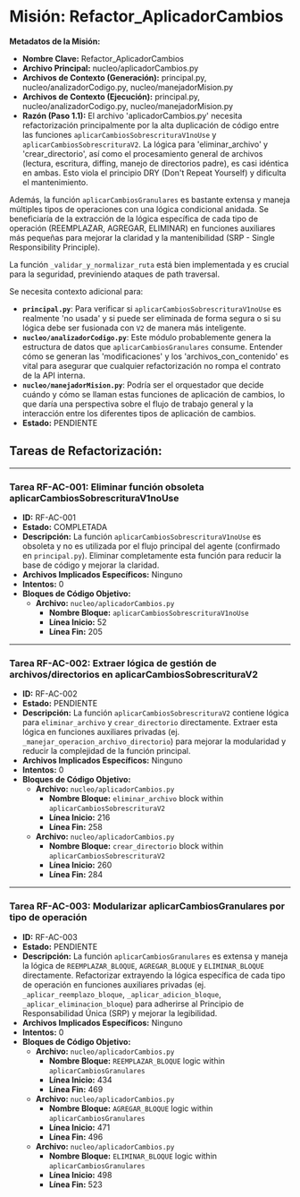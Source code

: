 # Misión: Refactor_AplicadorCambios

**Metadatos de la Misión:**
- **Nombre Clave:** Refactor_AplicadorCambios
- **Archivo Principal:** nucleo/aplicadorCambios.py
- **Archivos de Contexto (Generación):** principal.py, nucleo/analizadorCodigo.py, nucleo/manejadorMision.py
- **Archivos de Contexto (Ejecución):** principal.py, nucleo/analizadorCodigo.py, nucleo/manejadorMision.py
- **Razón (Paso 1.1):** El archivo 'aplicadorCambios.py' necesita refactorización principalmente por la alta duplicación de código entre las funciones `aplicarCambiosSobrescrituraV1noUse` y `aplicarCambiosSobrescrituraV2`. La lógica para 'eliminar_archivo' y 'crear_directorio', así como el procesamiento general de archivos (lectura, escritura, diffing, manejo de directorios padre), es casi idéntica en ambas. Esto viola el principio DRY (Don't Repeat Yourself) y dificulta el mantenimiento.

Además, la función `aplicarCambiosGranulares` es bastante extensa y maneja múltiples tipos de operaciones con una lógica condicional anidada. Se beneficiaría de la extracción de la lógica específica de cada tipo de operación (REEMPLAZAR, AGREGAR, ELIMINAR) en funciones auxiliares más pequeñas para mejorar la claridad y la mantenibilidad (SRP - Single Responsibility Principle).

La función `_validar_y_normalizar_ruta` está bien implementada y es crucial para la seguridad, previniendo ataques de path traversal.

Se necesita contexto adicional para:
- **`principal.py`**: Para verificar si `aplicarCambiosSobrescrituraV1noUse` es realmente 'no usada' y si puede ser eliminada de forma segura o si su lógica debe ser fusionada con `V2` de manera más inteligente.
- **`nucleo/analizadorCodigo.py`**: Este módulo probablemente genera la estructura de datos que `aplicarCambiosGranulares` consume. Entender cómo se generan las 'modificaciones' y los 'archivos_con_contenido' es vital para asegurar que cualquier refactorización no rompa el contrato de la API interna.
- **`nucleo/manejadorMision.py`**: Podría ser el orquestador que decide cuándo y cómo se llaman estas funciones de aplicación de cambios, lo que daría una perspectiva sobre el flujo de trabajo general y la interacción entre los diferentes tipos de aplicación de cambios.
- **Estado:** PENDIENTE

## Tareas de Refactorización:
---
### Tarea RF-AC-001: Eliminar función obsoleta aplicarCambiosSobrescrituraV1noUse
- **ID:** RF-AC-001
- **Estado:** COMPLETADA
- **Descripción:** La función `aplicarCambiosSobrescrituraV1noUse` es obsoleta y no es utilizada por el flujo principal del agente (confirmado en `principal.py`). Eliminar completamente esta función para reducir la base de código y mejorar la claridad.
- **Archivos Implicados Específicos:** Ninguno
- **Intentos:** 0
- **Bloques de Código Objetivo:**
  - **Archivo:** `nucleo/aplicadorCambios.py`
    - **Nombre Bloque:** `aplicarCambiosSobrescrituraV1noUse`
    - **Línea Inicio:** 52
    - **Línea Fin:** 205
---
### Tarea RF-AC-002: Extraer lógica de gestión de archivos/directorios en aplicarCambiosSobrescrituraV2
- **ID:** RF-AC-002
- **Estado:** PENDIENTE
- **Descripción:** La función `aplicarCambiosSobrescrituraV2` contiene lógica para `eliminar_archivo` y `crear_directorio` directamente. Extraer esta lógica en funciones auxiliares privadas (ej. `_manejar_operacion_archivo_directorio`) para mejorar la modularidad y reducir la complejidad de la función principal.
- **Archivos Implicados Específicos:** Ninguno
- **Intentos:** 0
- **Bloques de Código Objetivo:**
  - **Archivo:** `nucleo/aplicadorCambios.py`
    - **Nombre Bloque:** `eliminar_archivo` block within `aplicarCambiosSobrescrituraV2`
    - **Línea Inicio:** 216
    - **Línea Fin:** 258
  - **Archivo:** `nucleo/aplicadorCambios.py`
    - **Nombre Bloque:** `crear_directorio` block within `aplicarCambiosSobrescrituraV2`
    - **Línea Inicio:** 260
    - **Línea Fin:** 284
---
### Tarea RF-AC-003: Modularizar aplicarCambiosGranulares por tipo de operación
- **ID:** RF-AC-003
- **Estado:** PENDIENTE
- **Descripción:** La función `aplicarCambiosGranulares` es extensa y maneja la lógica de `REEMPLAZAR_BLOQUE`, `AGREGAR_BLOQUE` y `ELIMINAR_BLOQUE` directamente. Refactorizar extrayendo la lógica específica de cada tipo de operación en funciones auxiliares privadas (ej. `_aplicar_reemplazo_bloque`, `_aplicar_adicion_bloque`, `_aplicar_eliminacion_bloque`) para adherirse al Principio de Responsabilidad Única (SRP) y mejorar la legibilidad.
- **Archivos Implicados Específicos:** Ninguno
- **Intentos:** 0
- **Bloques de Código Objetivo:**
  - **Archivo:** `nucleo/aplicadorCambios.py`
    - **Nombre Bloque:** `REEMPLAZAR_BLOQUE` logic within `aplicarCambiosGranulares`
    - **Línea Inicio:** 434
    - **Línea Fin:** 469
  - **Archivo:** `nucleo/aplicadorCambios.py`
    - **Nombre Bloque:** `AGREGAR_BLOQUE` logic within `aplicarCambiosGranulares`
    - **Línea Inicio:** 471
    - **Línea Fin:** 496
  - **Archivo:** `nucleo/aplicadorCambios.py`
    - **Nombre Bloque:** `ELIMINAR_BLOQUE` logic within `aplicarCambiosGranulares`
    - **Línea Inicio:** 498
    - **Línea Fin:** 523